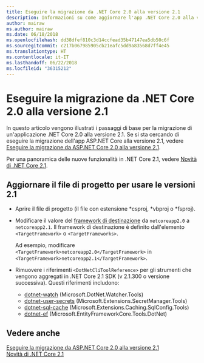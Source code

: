 ```yaml
---
title: Eseguire la migrazione da .NET Core 2.0 alla versione 2.1
description: Informazioni su come aggiornare l'app .NET Core 2.0 alla versione 2.1.
author: mairaw
ms.author: mairaw
ms.date: 06/18/2018
ms.openlocfilehash: dd38dfef810c3d14ccfead35b47147ea5db50c6f
ms.sourcegitcommit: c217b067985905cb21eafc5dd9a83568d7ff4e45
ms.translationtype: HT
ms.contentlocale: it-IT
ms.lasthandoff: 06/22/2018
ms.locfileid: "36315212"
---
```

# <a name="migrate-from-net-core-20-to-21"></a>Eseguire la migrazione da .NET Core 2.0 alla versione 2.1

In questo articolo vengono illustrati i passaggi di base per la migrazione di un'applicazione .NET Core 2.0 alla versione 2.1. Se si sta cercando di eseguire la migrazione dell'app ASP.NET Core alla versione 2.1, vedere [Eseguire la migrazione da ASP.NET Core 2.0 alla versione 2.1](/aspnet/core/migration/20_21).

Per una panoramica delle nuove funzionalità in .NET Core 2.1, vedere [Novità di .NET Core 2.1](../whats-new/dotnet-core-2-1.md).

## <a name="update-the-project-file-to-use-21-versions"></a>Aggiornare il file di progetto per usare le versioni 2.1

* Aprire il file di progetto (il file con estensione \*csproj, \*vbproj o \*fsproj).

* Modificare il valore del [framework di destinazione](../../standard/frameworks.md) da `netcoreapp2.0` a `netcoreapp2.1`. Il framework di destinazione è definito dall'elemento `<TargetFramework>` o `<TargetFrameworks>`.

  Ad esempio, modificare `<TargetFramework>netcoreapp2.0</TargetFramework>` in `<TargetFramework>netcoreapp2.1</TargetFramework>`.

* Rimuovere i riferimenti `<DotNetCliToolReference>` per gli strumenti che vengono aggregati in .NET Core 2.1 SDK (v 2.1.300 o versione successiva). Questi riferimenti includono:

  * [dotnet-watch](https://github.com/aspnet/DotNetTools/blob/dev/src/dotnet-watch/README.md) (Microsoft.DotNet.Watcher.Tools)
  * [dotnet-user-secrets](https://github.com/aspnet/DotNetTools/blob/dev/src/dotnet-user-secrets/README.md) (Microsoft.Extensions.SecretManager.Tools)
  * [dotnet-sql-cache](https://github.com/aspnet/DotNetTools/blob/dev/src/dotnet-sql-cache/README.md) (Microsoft.Extensions.Caching.SqlConfig.Tools)
  * [dotnet-ef](/ef/core/miscellaneous/cli/dotnet) (Microsoft.EntityFrameworkCore.Tools.DotNet)

## <a name="see-also"></a>Vedere anche

[Eseguire la migrazione da ASP.NET Core 2.0 alla versione 2.1](/aspnet/core/migration/20_21)  
[Novità di .NET Core 2.1](../whats-new/dotnet-core-2-1.md)  
